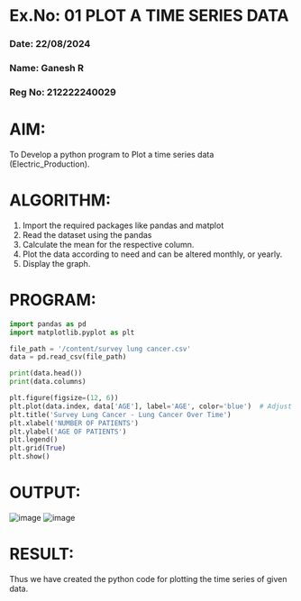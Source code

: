 # Ex.No: 01 PLOT A TIME SERIES DATA
###  Date: 22/08/2024
###  Name: Ganesh R
###  Reg No: 212222240029
# AIM:
To Develop a python program to Plot a time series data (Electric_Production).
# ALGORITHM:
1. Import the required packages like pandas and matplot
2. Read the dataset using the pandas
3. Calculate the mean for the respective column.
4. Plot the data according to need and can be altered monthly, or yearly.
5. Display the graph.
# PROGRAM:
```py
import pandas as pd
import matplotlib.pyplot as plt

file_path = '/content/survey lung cancer.csv'
data = pd.read_csv(file_path)

print(data.head())
print(data.columns)

plt.figure(figsize=(12, 6))
plt.plot(data.index, data['AGE'], label='AGE', color='blue')  # Adjust 'Open' to your actual column name
plt.title('Survey Lung Cancer - Lung Cancer Over Time')
plt.xlabel('NUMBER OF PATIENTS')
plt.ylabel('AGE OF PATIENTS')
plt.legend()
plt.grid(True)
plt.show()
```
# OUTPUT:
![image](https://github.com/user-attachments/assets/273bb79f-fba6-4d35-bc7a-20b177937af5)
![image](https://github.com/user-attachments/assets/23907f62-dc62-48fb-8df9-5e830a575b3c)

# RESULT:
Thus we have created the python code for plotting the time series of given data.

